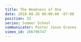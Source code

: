 ```yaml
---
title: The Weakness of One
date: 2018-08-26 00:00:00 -07:00
position: 33
series: Summer School
communicator: Pastor Jason Graves
vimeo_id: 286796747
---
```


